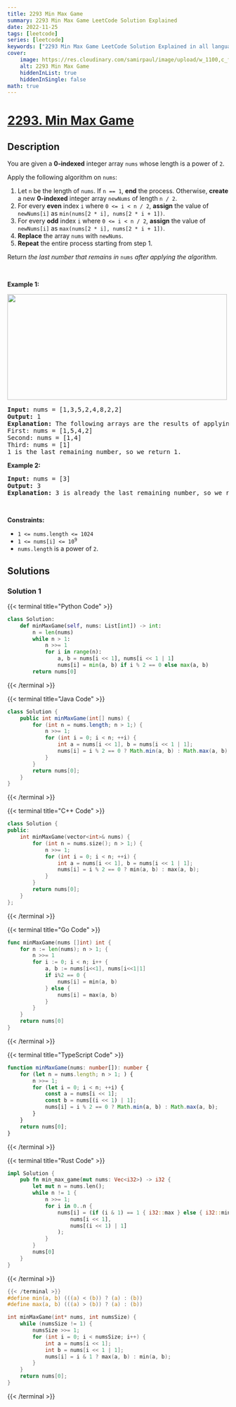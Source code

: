 ```yaml
---
title: 2293 Min Max Game
summary: 2293 Min Max Game LeetCode Solution Explained
date: 2022-11-25
tags: [leetcode]
series: [leetcode]
keywords: ["2293 Min Max Game LeetCode Solution Explained in all languages", "2293 Min Max Game", "LeetCode", "leetcode solution in Python3 C++ Java Go PHP Ruby Swift TypeScript Rust C# JavaScript C", "GeeksforGeeks", "InterviewBit", "Coding Ninjas", "HackerRank", "HackerEarth", "CodeChef", "TopCoder", "AlgoExpert", "freeCodeCamp", "Codeforces", "GitHub", "AtCoder", "Samir Paul"]
cover:
    image: https://res.cloudinary.com/samirpaul/image/upload/w_1100,c_fit,co_rgb:FFFFFF,l_text:Arial_75_bold:2293 Min Max Game - Solution Explained/problem-solving.webp
    alt: 2293 Min Max Game
    hiddenInList: true
    hiddenInSingle: false
math: true
---
```



# [2293. Min Max Game](https://leetcode.com/problems/min-max-game)


## Description

<p>You are given a <strong>0-indexed</strong> integer array <code>nums</code> whose length is a power of <code>2</code>.</p>

<p>Apply the following algorithm on <code>nums</code>:</p>

<ol>
	<li>Let <code>n</code> be the length of <code>nums</code>. If <code>n == 1</code>, <strong>end</strong> the process. Otherwise, <strong>create</strong> a new <strong>0-indexed</strong> integer array <code>newNums</code> of length <code>n / 2</code>.</li>
	<li>For every <strong>even</strong> index <code>i</code> where <code>0 &lt;= i &lt; n / 2</code>, <strong>assign</strong> the value of <code>newNums[i]</code> as <code>min(nums[2 * i], nums[2 * i + 1])</code>.</li>
	<li>For every <strong>odd</strong> index <code>i</code> where <code>0 &lt;= i &lt; n / 2</code>, <strong>assign</strong> the value of <code>newNums[i]</code> as <code>max(nums[2 * i], nums[2 * i + 1])</code>.</li>
	<li><strong>Replace</strong> the array <code>nums</code> with <code>newNums</code>.</li>
	<li><strong>Repeat</strong> the entire process starting from step 1.</li>
</ol>

<p>Return <em>the last number that remains in </em><code>nums</code><em> after applying the algorithm.</em></p>

<p>&nbsp;</p>
<p><strong class="example">Example 1:</strong></p>
<img alt="" src="https://spcdn.pages.dev/leetcode/problems/2293.Min%20Max%20Game/images/example1drawio-1.png" style="width: 500px; height: 240px;" />
<pre>
<strong>Input:</strong> nums = [1,3,5,2,4,8,2,2]
<strong>Output:</strong> 1
<strong>Explanation:</strong> The following arrays are the results of applying the algorithm repeatedly.
First: nums = [1,5,4,2]
Second: nums = [1,4]
Third: nums = [1]
1 is the last remaining number, so we return 1.
</pre>

<p><strong class="example">Example 2:</strong></p>

<pre>
<strong>Input:</strong> nums = [3]
<strong>Output:</strong> 3
<strong>Explanation:</strong> 3 is already the last remaining number, so we return 3.
</pre>

<p>&nbsp;</p>
<p><strong>Constraints:</strong></p>

<ul>
	<li><code>1 &lt;= nums.length &lt;= 1024</code></li>
	<li><code>1 &lt;= nums[i] &lt;= 10<sup>9</sup></code></li>
	<li><code>nums.length</code> is a power of <code>2</code>.</li>
</ul>

## Solutions

### Solution 1

<!-- tabs:start -->

{{< terminal title="Python Code" >}}
```python
class Solution:
    def minMaxGame(self, nums: List[int]) -> int:
        n = len(nums)
        while n > 1:
            n >>= 1
            for i in range(n):
                a, b = nums[i << 1], nums[i << 1 | 1]
                nums[i] = min(a, b) if i % 2 == 0 else max(a, b)
        return nums[0]
```
{{< /terminal >}}

{{< terminal title="Java Code" >}}
```java
class Solution {
    public int minMaxGame(int[] nums) {
        for (int n = nums.length; n > 1;) {
            n >>= 1;
            for (int i = 0; i < n; ++i) {
                int a = nums[i << 1], b = nums[i << 1 | 1];
                nums[i] = i % 2 == 0 ? Math.min(a, b) : Math.max(a, b);
            }
        }
        return nums[0];
    }
}
```
{{< /terminal >}}

{{< terminal title="C++ Code" >}}
```cpp
class Solution {
public:
    int minMaxGame(vector<int>& nums) {
        for (int n = nums.size(); n > 1;) {
            n >>= 1;
            for (int i = 0; i < n; ++i) {
                int a = nums[i << 1], b = nums[i << 1 | 1];
                nums[i] = i % 2 == 0 ? min(a, b) : max(a, b);
            }
        }
        return nums[0];
    }
};
```
{{< /terminal >}}

{{< terminal title="Go Code" >}}
```go
func minMaxGame(nums []int) int {
	for n := len(nums); n > 1; {
		n >>= 1
		for i := 0; i < n; i++ {
			a, b := nums[i<<1], nums[i<<1|1]
			if i%2 == 0 {
				nums[i] = min(a, b)
			} else {
				nums[i] = max(a, b)
			}
		}
	}
	return nums[0]
}
```
{{< /terminal >}}

{{< terminal title="TypeScript Code" >}}
```ts
function minMaxGame(nums: number[]): number {
    for (let n = nums.length; n > 1; ) {
        n >>= 1;
        for (let i = 0; i < n; ++i) {
            const a = nums[i << 1];
            const b = nums[(i << 1) | 1];
            nums[i] = i % 2 == 0 ? Math.min(a, b) : Math.max(a, b);
        }
    }
    return nums[0];
}
```
{{< /terminal >}}

{{< terminal title="Rust Code" >}}
```rust
impl Solution {
    pub fn min_max_game(mut nums: Vec<i32>) -> i32 {
        let mut n = nums.len();
        while n != 1 {
            n >>= 1;
            for i in 0..n {
                nums[i] = (if (i & 1) == 1 { i32::max } else { i32::min })(
                    nums[i << 1],
                    nums[(i << 1) | 1]
                );
            }
        }
        nums[0]
    }
}
```
{{< /terminal >}}

```c
{{< /terminal >}}
#define min(a, b) (((a) < (b)) ? (a) : (b))
#define max(a, b) (((a) > (b)) ? (a) : (b))

int minMaxGame(int* nums, int numsSize) {
    while (numsSize != 1) {
        numsSize >>= 1;
        for (int i = 0; i < numsSize; i++) {
            int a = nums[i << 1];
            int b = nums[i << 1 | 1];
            nums[i] = i & 1 ? max(a, b) : min(a, b);
        }
    }
    return nums[0];
}
```
{{< /terminal >}}

<!-- tabs:end -->

<!-- end -->
